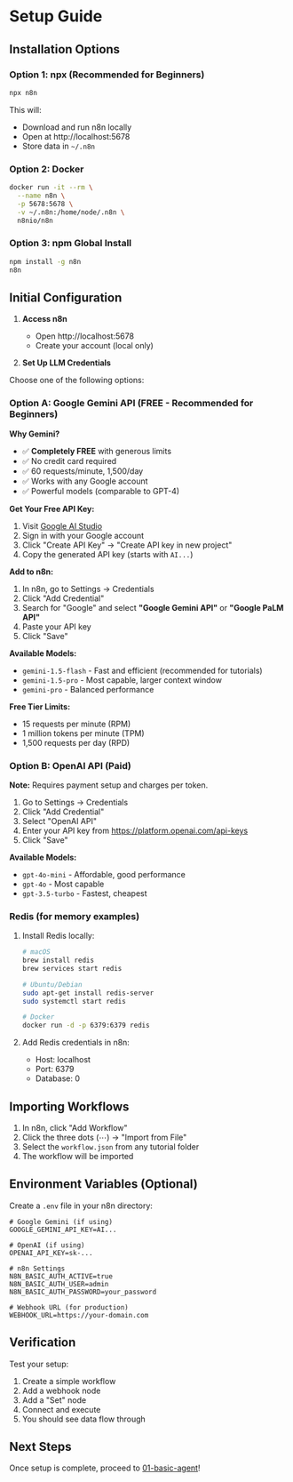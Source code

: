 # Setup Guide

## Installation Options

### Option 1: npx (Recommended for Beginners)

```bash
npx n8n
```

This will:
- Download and run n8n locally
- Open at http://localhost:5678
- Store data in `~/.n8n`

### Option 2: Docker

```bash
docker run -it --rm \
  --name n8n \
  -p 5678:5678 \
  -v ~/.n8n:/home/node/.n8n \
  n8nio/n8n
```

### Option 3: npm Global Install

```bash
npm install -g n8n
n8n
```

## Initial Configuration

1. **Access n8n**
   - Open http://localhost:5678
   - Create your account (local only)

2. **Set Up LLM Credentials**

Choose one of the following options:

### Option A: Google Gemini API (FREE - Recommended for Beginners)

**Why Gemini?**
- ✅ **Completely FREE** with generous limits
- ✅ No credit card required
- ✅ 60 requests/minute, 1,500/day
- ✅ Works with any Google account
- ✅ Powerful models (comparable to GPT-4)

**Get Your Free API Key:**
1. Visit [Google AI Studio](https://aistudio.google.com/app/apikey)
2. Sign in with your Google account
3. Click "Create API Key" → "Create API key in new project"
4. Copy the generated API key (starts with `AI...`)

**Add to n8n:**
1. In n8n, go to Settings → Credentials
2. Click "Add Credential"
3. Search for "Google" and select **"Google Gemini API"** or **"Google PaLM API"**
4. Paste your API key
5. Click "Save"

**Available Models:**
- `gemini-1.5-flash` - Fast and efficient (recommended for tutorials)
- `gemini-1.5-pro` - Most capable, larger context window
- `gemini-pro` - Balanced performance

**Free Tier Limits:**
- 15 requests per minute (RPM)
- 1 million tokens per minute (TPM)
- 1,500 requests per day (RPD)

### Option B: OpenAI API (Paid)

**Note:** Requires payment setup and charges per token.

1. Go to Settings → Credentials
2. Click "Add Credential"
3. Select "OpenAI API"
4. Enter your API key from https://platform.openai.com/api-keys
5. Click "Save"

**Available Models:**
- `gpt-4o-mini` - Affordable, good performance
- `gpt-4o` - Most capable
- `gpt-3.5-turbo` - Fastest, cheapest

### Redis (for memory examples)
1. Install Redis locally:
   ```bash
   # macOS
   brew install redis
   brew services start redis

   # Ubuntu/Debian
   sudo apt-get install redis-server
   sudo systemctl start redis

   # Docker
   docker run -d -p 6379:6379 redis
   ```

2. Add Redis credentials in n8n:
   - Host: localhost
   - Port: 6379
   - Database: 0

## Importing Workflows

1. In n8n, click "Add Workflow"
2. Click the three dots (⋯) → "Import from File"
3. Select the `workflow.json` from any tutorial folder
4. The workflow will be imported

## Environment Variables (Optional)

Create a `.env` file in your n8n directory:

```env
# Google Gemini (if using)
GOOGLE_GEMINI_API_KEY=AI...

# OpenAI (if using)
OPENAI_API_KEY=sk-...

# n8n Settings
N8N_BASIC_AUTH_ACTIVE=true
N8N_BASIC_AUTH_USER=admin
N8N_BASIC_AUTH_PASSWORD=your_password

# Webhook URL (for production)
WEBHOOK_URL=https://your-domain.com
```

## Verification

Test your setup:

1. Create a simple workflow
2. Add a webhook node
3. Add a "Set" node
4. Connect and execute
5. You should see data flow through

## Next Steps

Once setup is complete, proceed to [01-basic-agent](../01-basic-agent/README.md)!
